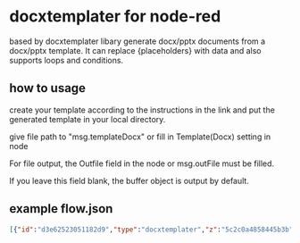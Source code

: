 # docxtemplater for node-red

based by docxtemplater libary generate docx/pptx documents from a docx/pptx template. It can replace {placeholders} with data and also supports loops and conditions.

## how to usage

create your template according to the instructions in the link and put the generated template in your local directory.

give file path to "msg.templateDocx" or fill in Template(Docx) setting in node

For file output, the Outfile field in the node or msg.outFile must be filled.

If you leave this field blank, the buffer object is output by default.

## example flow.json

```JSON
[{"id":"d3e62523051182d9","type":"docxtemplater","z":"5c2c0a4858445b3b","name":"","x":480,"y":500,"wires":[["9b2a180f7897e90c"]]},{"id":"90a10276a9879f0b","type":"function","z":"5c2c0a4858445b3b","name":"prepare","func":"msg.templateDocx = \"/Users/omerkaptan/Downloads/example.docx\"\nmsg.payload = {\n    first_name: \"John\",\n    last_name: \"Doe\",\n    phone: \"0652455478\",\n    description: \"New Website\",\n}\nmsg.outFile = \"/Users/omerkaptan/Downloads/convert.docx\"\nreturn msg;","outputs":1,"noerr":0,"initialize":"","finalize":"","libs":[],"x":320,"y":500,"wires":[["d3e62523051182d9"]]},{"id":"9b2a180f7897e90c","type":"debug","z":"5c2c0a4858445b3b","name":"debug 2","active":true,"tosidebar":true,"console":false,"tostatus":false,"complete":"true","targetType":"full","statusVal":"","statusType":"auto","x":640,"y":500,"wires":[]},{"id":"73f0b69b3c9173aa","type":"inject","z":"5c2c0a4858445b3b","name":"","props":[],"repeat":"","crontab":"","once":false,"onceDelay":0.1,"topic":"","x":190,"y":500,"wires":[["90a10276a9879f0b"]]}]
```